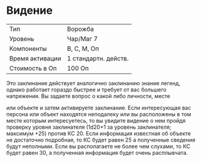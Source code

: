 
# Видение

| | |
|---|---|
|Тип|Ворожба|
|Уровень| Чар/Маг 7|
|Компоненты| В, С, М, Оп|
|Время активации| 1 стандартн. действ.|
|Стоимость в Оп| 100 Оп|

Это заклинание действует аналогично заклинанию знание легенд, однако
работает гораздо быстрее и требует от
вас большего напряжения. Вы задаете
вопрос о какой либо личности, месте

или объекте и затем активируете заклинание. Если интересующая вас персона
или объект находятся неподалеку или
вы расположены в том месте которым
интересуетесь, то вы увидите видение
о нем пройдя проверку уровня заклинателя (1d20+1 за уровень заклинателя;
максимум +25) против КС 20. Если информация известная об объекте не достаточно подробная, то КС будет равен
25 а полученные сведения будут неполными. Если вы располагаете не более
чем слухами, то КС будет равен 30, а
полученная информация будет очень
расплывчата.
